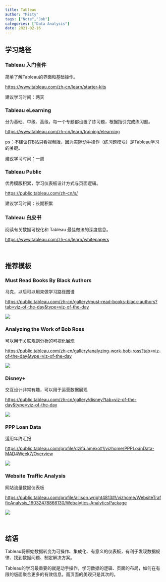 ```yaml
---
title: Tableau
author: "Misty"
tags: ["Note","Job"]
categories: ["Data Analysis"]
date: 2021-02-16
---
```


## 学习路径

### Tableau 入门套件

简单了解Tableau的界面和基础操作。

https://www.tableau.com/zh-cn/learn/starter-kits

建议学习时间：两天

### Tableau eLearning

分为基础、中级、高级，每一个专题都设置了练习题，根据指引完成练习题。

https://www.tableau.com/zh-cn/learn/training/elearning

ps：不建议在B站只看视频版，因为实际动手操作（练习题模块）是Tableau学习的关键。

建议学习时间：一周

### Tableau Public

优秀模版积累，学习仪表板设计方式与页面逻辑。

https://public.tableau.com/zh-cn/s/

建议学习时间：长期积累

### Tableau 白皮书

阅读有关数据可视化和 Tableau 最佳做法的深度信息。

https://www.tableau.com/zh-cn/learn/whitepapers

&nbsp; 

## 推荐模板

### Must Read Books By Black Authors

马克，以后可以用来做学习路径图谱

https://public.tableau.com/zh-cn/gallery/must-read-books-black-authors?tab=viz-of-the-day&type=viz-of-the-day

![](https://cdn.jsdelivr.net/gh/M1styDay/image_hosting@master/hugo_images/1615035810333.jpg)

### Analyzing the Work of Bob Ross

可以用于关联规则分析的可视化展现

https://public.tableau.com/zh-cn/gallery/analyzing-work-bob-ross?tab=viz-of-the-day&type=viz-of-the-day

![](https://cdn.jsdelivr.net/gh/M1styDay/image_hosting@master/hugo_images/1615036074307.jpg)


### Disney+

交互设计非常有趣，可以用于运营数据展现


https://public.tableau.com/zh-cn/gallery/disney?tab=viz-of-the-day&type=viz-of-the-day


![](https://cdn.jsdelivr.net/gh/M1styDay/image_hosting@master/hugo_images/1615036260922.jpg)


### PPP Loan Data

适用年终汇报

https://public.tableau.com/profile/dzifa.amexo#!/vizhome/PPPLoanData-MAD4Week7/Overview


![](https://cdn.jsdelivr.net/gh/M1styDay/image_hosting@master/hugo_images/1615037040179.jpg)


### Website Traffic Analysis

网站流量数据仪表板

https://public.tableau.com/profile/allison.wright4813#!/vizhome/WebsiteTrafficAnalysis_16032478866130/Webalytics-AnalyticsPackage

![](https://cdn.jsdelivr.net/gh/M1styDay/image_hosting@master/hugo_images/1615036885457.jpg)

&nbsp; 

## 结语

Tableau将原始数据转变为可操作、集成化、有意义的仪表板，有利于发现数据规律、找到数据问题、制定解决方案。

Tableau的学习最重要的就是动手操作，学习数据的逻辑、页面的布局，如何在有限的版面聚合更多的有效信息。而页面的美观只是其次的。
